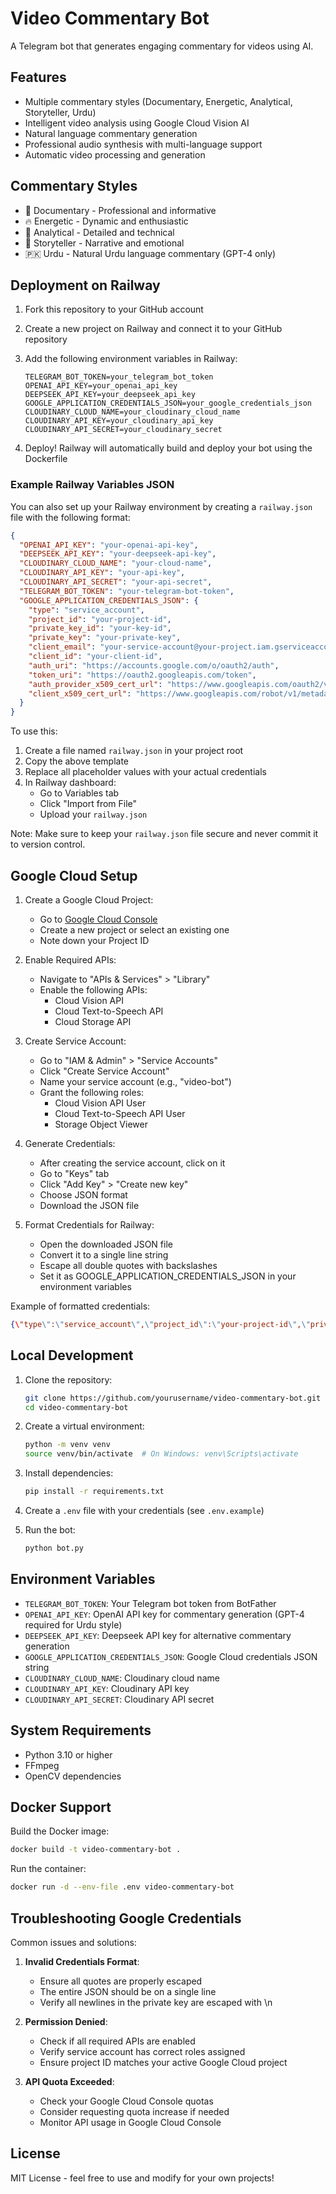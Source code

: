 # Video Commentary Bot

A Telegram bot that generates engaging commentary for videos using AI.

## Features

- Multiple commentary styles (Documentary, Energetic, Analytical, Storyteller, Urdu)
- Intelligent video analysis using Google Cloud Vision AI
- Natural language commentary generation
- Professional audio synthesis with multi-language support
- Automatic video processing and generation

## Commentary Styles

- 🎥 Documentary - Professional and informative
- 🔥 Energetic - Dynamic and enthusiastic
- 🔬 Analytical - Detailed and technical
- 📖 Storyteller - Narrative and emotional
- 🇵🇰 Urdu - Natural Urdu language commentary (GPT-4 only)

## Deployment on Railway

1. Fork this repository to your GitHub account

2. Create a new project on Railway and connect it to your GitHub repository

3. Add the following environment variables in Railway:
   ```
   TELEGRAM_BOT_TOKEN=your_telegram_bot_token
   OPENAI_API_KEY=your_openai_api_key
   DEEPSEEK_API_KEY=your_deepseek_api_key
   GOOGLE_APPLICATION_CREDENTIALS_JSON=your_google_credentials_json
   CLOUDINARY_CLOUD_NAME=your_cloudinary_cloud_name
   CLOUDINARY_API_KEY=your_cloudinary_api_key
   CLOUDINARY_API_SECRET=your_cloudinary_secret
   ```

4. Deploy! Railway will automatically build and deploy your bot using the Dockerfile

### Example Railway Variables JSON

You can also set up your Railway environment by creating a `railway.json` file with the following format:

```json
{
  "OPENAI_API_KEY": "your-openai-api-key",
  "DEEPSEEK_API_KEY": "your-deepseek-api-key",
  "CLOUDINARY_CLOUD_NAME": "your-cloud-name",
  "CLOUDINARY_API_KEY": "your-api-key",
  "CLOUDINARY_API_SECRET": "your-api-secret",
  "TELEGRAM_BOT_TOKEN": "your-telegram-bot-token",
  "GOOGLE_APPLICATION_CREDENTIALS_JSON": {
    "type": "service_account",
    "project_id": "your-project-id",
    "private_key_id": "your-key-id",
    "private_key": "your-private-key",
    "client_email": "your-service-account@your-project.iam.gserviceaccount.com",
    "client_id": "your-client-id",
    "auth_uri": "https://accounts.google.com/o/oauth2/auth",
    "token_uri": "https://oauth2.googleapis.com/token",
    "auth_provider_x509_cert_url": "https://www.googleapis.com/oauth2/v1/certs",
    "client_x509_cert_url": "https://www.googleapis.com/robot/v1/metadata/x509/your-service-account@your-project.iam.gserviceaccount.com"
  }
}
```

To use this:
1. Create a file named `railway.json` in your project root
2. Copy the above template
3. Replace all placeholder values with your actual credentials
4. In Railway dashboard:
   - Go to Variables tab
   - Click "Import from File"
   - Upload your `railway.json`

Note: Make sure to keep your `railway.json` file secure and never commit it to version control.

## Google Cloud Setup

1. Create a Google Cloud Project:
   - Go to [Google Cloud Console](https://console.cloud.google.com)
   - Create a new project or select an existing one
   - Note down your Project ID

2. Enable Required APIs:
   - Navigate to "APIs & Services" > "Library"
   - Enable the following APIs:
     * Cloud Vision API
     * Cloud Text-to-Speech API
     * Cloud Storage API

3. Create Service Account:
   - Go to "IAM & Admin" > "Service Accounts"
   - Click "Create Service Account"
   - Name your service account (e.g., "video-bot")
   - Grant the following roles:
     * Cloud Vision API User
     * Cloud Text-to-Speech API User
     * Storage Object Viewer

4. Generate Credentials:
   - After creating the service account, click on it
   - Go to "Keys" tab
   - Click "Add Key" > "Create new key"
   - Choose JSON format
   - Download the JSON file

5. Format Credentials for Railway:
   - Open the downloaded JSON file
   - Convert it to a single line string
   - Escape all double quotes with backslashes
   - Set it as GOOGLE_APPLICATION_CREDENTIALS_JSON in your environment variables

Example of formatted credentials:
```json
{\"type\":\"service_account\",\"project_id\":\"your-project-id\",\"private_key_id\":\"your-key-id\",\"private_key\":\"-----BEGIN PRIVATE KEY-----\\nYour-Private-Key\\n-----END PRIVATE KEY-----\\n\",\"client_email\":\"your-service-account@your-project.iam.gserviceaccount.com\",\"client_id\":\"your-client-id\"}
```

## Local Development

1. Clone the repository:
   ```bash
   git clone https://github.com/yourusername/video-commentary-bot.git
   cd video-commentary-bot
   ```

2. Create a virtual environment:
   ```bash
   python -m venv venv
   source venv/bin/activate  # On Windows: venv\Scripts\activate
   ```

3. Install dependencies:
   ```bash
   pip install -r requirements.txt
   ```

4. Create a `.env` file with your credentials (see `.env.example`)

5. Run the bot:
   ```bash
   python bot.py
   ```

## Environment Variables

- `TELEGRAM_BOT_TOKEN`: Your Telegram bot token from BotFather
- `OPENAI_API_KEY`: OpenAI API key for commentary generation (GPT-4 required for Urdu style)
- `DEEPSEEK_API_KEY`: Deepseek API key for alternative commentary generation
- `GOOGLE_APPLICATION_CREDENTIALS_JSON`: Google Cloud credentials JSON string
- `CLOUDINARY_CLOUD_NAME`: Cloudinary cloud name
- `CLOUDINARY_API_KEY`: Cloudinary API key
- `CLOUDINARY_API_SECRET`: Cloudinary API secret

## System Requirements

- Python 3.10 or higher
- FFmpeg
- OpenCV dependencies

## Docker Support

Build the Docker image:
```bash
docker build -t video-commentary-bot .
```

Run the container:
```bash
docker run -d --env-file .env video-commentary-bot
```

## Troubleshooting Google Credentials

Common issues and solutions:

1. **Invalid Credentials Format**:
   - Ensure all quotes are properly escaped
   - The entire JSON should be on a single line
   - Verify all newlines in the private key are escaped with \\n

2. **Permission Denied**:
   - Check if all required APIs are enabled
   - Verify service account has correct roles assigned
   - Ensure project ID matches your active Google Cloud project

3. **API Quota Exceeded**:
   - Check your Google Cloud Console quotas
   - Consider requesting quota increase if needed
   - Monitor API usage in Google Cloud Console

## License

MIT License - feel free to use and modify for your own projects! 